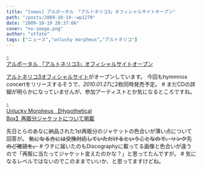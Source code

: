 ```yaml
---
title: "[news] アルポータル 「アルトネリコ3」オフィシャルサイトオープン"
path: "/posts/2009-10-19--wp1270"
date: "2009-10-19 20:37:06"
cover: "no-image.png"
author: "stfate"
tags: ["ニュース","unlucky morpheus","アルトネリコ"]
---
```


<style type="text/css">
<!--
p {white-space: pre-wrap};
-->
</style>

<a class="topics" href="http://ar-tonelico.jp/" target="_blank">- アルポータル 「アルトネリコ3」オフィシャルサイトオープン</a>
<div class="news"><a href="http://ar-tonelico.jp/at3/">アルトネリコ3オフィシャルサイト</a>がオープンしています。
今回もhymmnos concertをリリースするそうで、<em>2010.01.27</em>に2枚同時発売予定。
# まだCDの詳細が明らかになっていませんが、参加アーティストとか気になるところですね。</div>

<a class="topics" href="http://sound.jp/ankimo/" target="_blank">- Unlucky Morpheus 【Hypothetical Box】再販分ジャケットについて掲載</a>
<div class="news">先日とらのあなに納品された1st再販分のジャケットの色合いが薄い点について回答が。
<del datetime="2009-10-19T22:03:46+00:00">気になる方には交換対応していただけるということなので、リンク先のご確認を。</del>
# ウチに届いたのもDiscographyに載ってる画像と色合いが違うので「再販に当たってジャケット変えたのかな？」と思ってたんですが。
# 気になるレベルではないのでこのままでいいか、と思ってますけどね。</div>